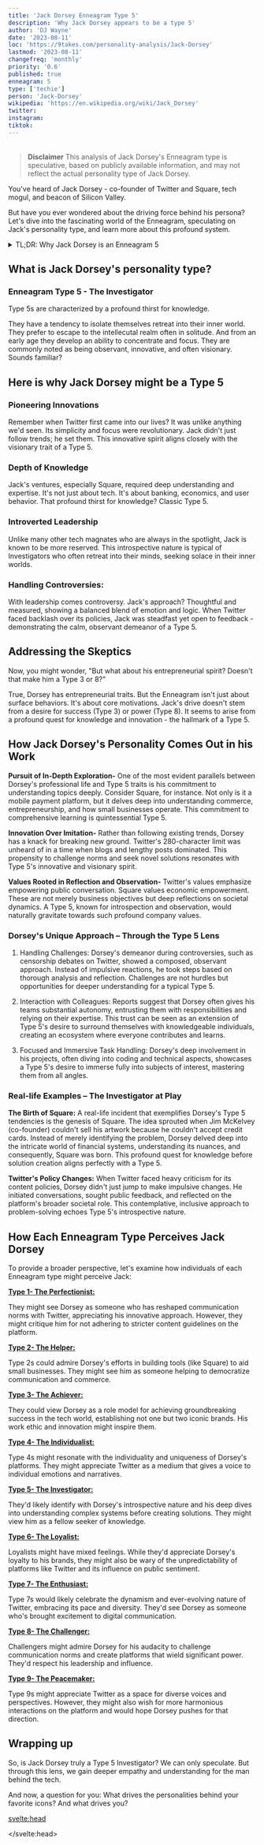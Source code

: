 ```yaml
---
title: 'Jack Dorsey Enneagram Type 5'
description: 'Why Jack Dorsey appears to be a type 5'
author: 'DJ Wayne'
date: '2023-08-11'
loc: 'https://9takes.com/personality-analysis/Jack-Dorsey'
lastmod: '2023-08-11'
changefreq: 'monthly'
priority: '0.6'
published: true
enneagram: 5
type: ['techie']
person: 'Jack-Dorsey'
wikipedia: 'https://en.wikipedia.org/wiki/Jack_Dorsey'
twitter:
instagram:
tiktok:
---
```


<script>
	import  PopCard  from "$lib/components/atoms/PopCard.svelte";
</script>

<div
	style="display: flex;
    justify-content: center;
    margin: 1rem 0;
	"
>
	<PopCard
		image={`/types/5s/${'Jack-Dorsey'}.webp`}
		showIcon={false}
		enneagramType="5"
		displayText="Jack Dorsey"
		subtext=""
	/>
</div>

> **Disclaimer** This analysis of Jack Dorsey's Enneagram type is speculative, based on publicly available information, and may not reflect the actual personality type of Jack Dorsey.

<p class="firstLetter">You've heard of Jack Dorsey - co-founder of Twitter and Square, tech mogul, and beacon of Silicon Valley. </p>

But have you ever wondered about the driving force behind his persona? Let's dive into the fascinating world of the Enneagram, speculating on Jack's personality type, and learn more about this profound system.

<details>
<summary class="accordion">TL;DR: Why Jack Dorsey is an Enneagram 5</summary>
<div class="panel">
<ul>
<li><b>Innovative Visionary:</b> When we think of Jack Dorsey, the groundbreaking platforms Twitter and Square come to mind. These aren't mere tech products but reflections of Dorsey's Type 5 trait: an innovative, pioneering spirit that seeks to understand and reshape existing norms.</li>
<li><b>The Deep Thinker:</b> Beneath the surface, Dorsey's inner world is likely a hub of introspection and deep reflection. As a possible Type 5, he may often retreat into his thoughts, pondering over complex problems, seeking profound knowledge, and strategizing innovative solutions even in mundane daily scenarios.</li>
<li><b>Twitter Policy Debates:</b> Dorsey's handling of Twitter's content policies has been a point of contention. This controversy might mirror a Type 5's childhood wounds of feeling incapable or inadequate, leading to a deep-seated fear of being overwhelmed. Dorsey's introspective, calculated approach to feedback could be his way of seeking clarity and understanding, a trait many Type 5s exhibit. We're nudged to empathize, understanding that behind corporate decisions might lie personal fears and insecurities.</li>
<li><b>Core Motivation:</b> Everything Dorsey does, from his ventures to his leadership style, seems to spring from a thirst for knowledge and a desire to be competent. This aligns with the core motivation of a Type 5: seeking understanding, mastering complexities, and ensuring they're well-equipped intellectually to navigate the world.</li>
</ul>
  </div>
</details>

## What is Jack Dorsey's personality type?

### Enneagram Type 5 - The Investigator

Type 5s are characterized by a profound thirst for knowledge.

They have a tendency to isolate themselves retreat into their inner world. They prefer to escape to the intellecutal realm often in solitude. And from an early age they develop an ability to concentrate and focus. They are commonly noted as being observant, innovative, and often visionary.
Sounds familiar?

## Here is why Jack Dorsey might be a Type 5

### Pioneering Innovations

Remember when Twitter first came into our lives? It was unlike anything we'd seen. Its simplicity and focus were revolutionary. Jack didn't just follow trends; he set them. This innovative spirit aligns closely with the visionary trait of a Type 5.

### Depth of Knowledge

Jack's ventures, especially Square, required deep understanding and expertise. It's not just about tech. It's about banking, economics, and user behavior. That profound thirst for knowledge? Classic Type 5.

### Introverted Leadership

Unlike many other tech magnates who are always in the spotlight, Jack is known to be more reserved. This introspective nature is typical of Investigators who often retreat into their minds, seeking solace in their inner worlds.

### Handling Controversies:

With leadership comes controversy. Jack's approach? Thoughtful and measured, showing a balanced blend of emotion and logic. When Twitter faced backlash over its policies, Jack was steadfast yet open to feedback - demonstrating the calm, observant demeanor of a Type 5.

## Addressing the Skeptics

Now, you might wonder, "But what about his entrepreneurial spirit? Doesn't that make him a Type 3 or 8?"

True, Dorsey has entrepreneurial traits. But the Enneagram isn't just about surface behaviors. It's about core motivations. Jack's drive doesn't stem from a desire for success (Type 3) or power (Type 8). It seems to arise from a profound quest for knowledge and innovation - the hallmark of a Type 5.

## How Jack Dorsey's Personality Comes Out in his Work

**Pursuit of In-Depth Exploration-** One of the most evident parallels between Dorsey's professional life and Type 5 traits is his commitment to understanding topics deeply. Consider Square, for instance. Not only is it a mobile payment platform, but it delves deep into understanding commerce, entrepreneurship, and how small businesses operate. This commitment to comprehensive learning is quintessential Type 5.

**Innovation Over Imitation-** Rather than following existing trends, Dorsey has a knack for breaking new ground. Twitter's 280-character limit was unheard of in a time when blogs and lengthy posts dominated. This propensity to challenge norms and seek novel solutions resonates with Type 5's innovative and visionary spirit.

**Values Rooted in Reflection and Observation-** Twitter's values emphasize empowering public conversation. Square values economic empowerment. These are not merely business objectives but deep reflections on societal dynamics. A Type 5, known for introspection and observation, would naturally gravitate towards such profound company values.

### Dorsey's Unique Approach – Through the Type 5 Lens

1. Handling Challenges:
   Dorsey's demeanor during controversies, such as censorship debates on Twitter, showed a composed, observant approach. Instead of impulsive reactions, he took steps based on thorough analysis and reflection. Challenges are not hurdles but opportunities for deeper understanding for a typical Type 5.

2. Interaction with Colleagues:
   Reports suggest that Dorsey often gives his teams substantial autonomy, entrusting them with responsibilities and relying on their expertise. This trust can be seen as an extension of Type 5's desire to surround themselves with knowledgeable individuals, creating an ecosystem where everyone contributes and learns.

3. Focused and Immersive Task Handling:
   Dorsey's deep involvement in his projects, often diving into coding and technical aspects, showcases a Type 5's desire to immerse fully into subjects of interest, mastering them from all angles.

### Real-life Examples – The Investigator at Play

**The Birth of Square:** A real-life incident that exemplifies Dorsey's Type 5 tendencies is the genesis of Square. The idea sprouted when Jim McKelvey (co-founder) couldn't sell his artwork because he couldn't accept credit cards. Instead of merely identifying the problem, Dorsey delved deep into the intricate world of financial systems, understanding its nuances, and consequently, Square was born. This profound quest for knowledge before solution creation aligns perfectly with a Type 5.

**Twitter's Policy Changes:** When Twitter faced heavy criticism for its content policies, Dorsey didn't just jump to make impulsive changes. He initiated conversations, sought public feedback, and reflected on the platform's broader societal role. This contemplative, inclusive approach to problem-solving echoes Type 5's introspective nature.

## How Each Enneagram Type Perceives Jack Dorsey

To provide a broader perspective, let's examine how individuals of each Enneagram type might perceive Jack:

<article>
	<a href="/enneagram-corner/enneagram-type-1"><b>Type 1- The Perfectionist:</b></a>
  <p>They might see Dorsey as someone who has reshaped communication norms with Twitter, appreciating his innovative approach. However, they might critique him for not adhering to stricter content guidelines on the platform.</p>
</article>
<article>
	<a href="/enneagram-corner/enneagram-type-2"><b>Type 2- The Helper:</b></a>
  <p>Type 2s could admire Dorsey's efforts in building tools (like Square) to aid small businesses. They might see him as someone helping to democratize communication and commerce.</p>
</article>
<article>
	<a href="/enneagram-corner/enneagram-type-3"><b>Type 3- The Achiever:</b></a>
  <p>They could view Dorsey as a role model for achieving groundbreaking success in the tech world, establishing not one but two iconic brands. His work ethic and innovation might inspire them.</p>
</article>
<article>
	<a href="/enneagram-corner/enneagram-type-4"><b>Type 4- The Individualist:</b></a>
  <p>Type 4s might resonate with the individuality and uniqueness of Dorsey's platforms. They might appreciate Twitter as a medium that gives a voice to individual emotions and narratives.</p>
</article>
<article>
	<a href="/enneagram-corner/enneagram-type-5"><b>Type 5- The Investigator:</b></a>
  <p>They'd likely identify with Dorsey's introspective nature and his deep dives into understanding complex systems before creating solutions. They might view him as a fellow seeker of knowledge.</p>
</article>
<article>
	<a href="/enneagram-corner/enneagram-type-6"><b>Type 6- The Loyalist:</b></a>
  <p>Loyalists might have mixed feelings. While they'd appreciate Dorsey's loyalty to his brands, they might also be wary of the unpredictability of platforms like Twitter and its influence on public sentiment.</p>
</article>
<article>
	<a href="/enneagram-corner/enneagram-type-7"><b>Type 7- The Enthusiast:</b></a>
  <p>Type 7s would likely celebrate the dynamism and ever-evolving nature of Twitter, embracing its pace and diversity. They'd see Dorsey as someone who's brought excitement to digital communication.</p>
</article>
<article>
	<a href="/enneagram-corner/enneagram-type-8"><b>Type 8- The Challenger:</b></a>
  <p>Challengers might admire Dorsey for his audacity to challenge communication norms and create platforms that wield significant power. They'd respect his leadership and influence.</p>
</article>
<article>
	<a href="/enneagram-corner/enneagram-type-9"><b>Type 9- The Peacemaker:</b></a>
  <p>Type 9s might appreciate Twitter as a space for diverse voices and perspectives. However, they might also wish for more harmonious interactions on the platform and would hope Dorsey pushes for that direction.</p>
</article>

## Wrapping up

So, is Jack Dorsey truly a Type 5 Investigator? We can only speculate. But through this lens, we gain deeper empathy and understanding for the man behind the tech.

And now, a question for you: What drives the personalities behind your favorite icons? And what drives you?

<svelte:head>

<script type="application/ld+json">
  {
  "@context": "http://schema.org",
  "@graph": [
    {
      "@type": "Article",
      "articleBody": "This article explores the personality traits of Jack Dorsey from the perspective of the Enneagram Type 5. Known for his introspective nature and seeking deep understanding of systems, Jack embodies many characteristics of Type 5 personalities. The article discusses various facets of Jack's life and career, such as his innovations in tech and his leadership style, linking these attributes to Type 5 characteristics.",
      "creator": {
        "@type": "Person",
        "name": "DJ Wayne",
        "sameAs": ["https://www.instagram.com/djwayne3/", "https://www.youtube.com/@djwayne3", "https://www.linkedin.com/in/davidtwayne/", "https://twitter.com/djwayne3"
        ]
      },
      "author": {
        "@type": "Person",
        "name": "DJ Wayne",
        "sameAs": ["https://www.instagram.com/djwayne3/", "https://www.youtube.com/@djwayne3", "https://www.linkedin.com/in/davidtwayne/", "https://twitter.com/djwayne3"
        ]
      },
      "dateModified": {
        "@type": "Date",
        "@value": "2023-08-11"
      },
      "datePublished": {
        "@type": "Date",
        "@value": "2023-08-11"
      },
      "description": "This blog post examines the reasons why Jack Dorsey might be an Enneagram Type 5. It delves into his personality, his motivations, his inner world, controversies he's faced, and how these elements relate to the core attributes of a Type 5.",
      "headline": "Jack Dorsey Enneagram Type 5",
      "image": {
        "@type": "ImageObject",
        "height": 900,
        "url": "https://9takes.com/types/5s/Jack-Dorsey.webp",
        "width": 900
      },
      "mainEntityOfPage": {
        "@id": "https://9takes.com/personality-analysis/Jack-Dorsey",
        "@type": "WebPage"
      },
      "about": [
        {
            "@type": "Person",
            "name": "Jack Dorsey",
            "description": "Jack Patrick Dorsey (born November 19 1976) is an American Internet entrepreneur philanthropist programmer who is a co-founder and former CEO of Twitter Inc.  as well as co-founder principal executive officer and chairperson of Block Inc",
            "SameAs": [
                "https://www.wikidata.org/wiki/Q335552",
                "http://en.wikipedia.org/wiki/Jack_Dorsey",
                "https://twitter.com/jack"
            ]
        }
      ],
      "mentions": [
          {
              "@type": "Thing",
              "name": "Personality type",
              "description": "In psychology personality type refers to the psychological classification of different types of individuals. Personality types are sometimes distinguished from personality traits with the latter embodying a smaller grouping of behavioral tendencies",
              "SameAs": [
                  "https://www.wikidata.org/wiki/Q786753",
                  "http://en.wikipedia.org/wiki/Personality_type"
              ]
          },
          {
              "@type": "Thing",
              "name": "Enneagram of Personality",
              "description": "The Enneagram of Personality or simply the Enneagram is a model of the human psyche which is principally understood and taught as a typology of nine interconnected personality types. Although the origins and history of ideas associated with the Enneagram of Personality are disputed contemporary approaches are principally derived from the teachings of the Bolivian psycho-spiritual teacher Oscar Ichazo from the 1950s and the Chilean psychiatrist Claudio Naranjo from the 1970s",
              "SameAs": [
                  "https://www.wikidata.org/wiki/Q273047",
                  "http://en.wikipedia.org/wiki/Enneagram_of_Personality"
              ]
          }
      ],
      "publisher": {
        "@type": "Organization",
        "sameAs": ["https://www.instagram.com/9takesdotcom/", "https://twitter.com/9takesdotcom"],
        "logo": {
          "@type": "ImageObject",
          "url": "https://9takes.com/brand/aero.png"
        },
        "name": "9takes"
      }
    },
    {
      "@type": "FAQPage",
      "mainEntity": [
        {
          "@type": "Question",
          "acceptedAnswer": {
            "@type": "Answer",
            "text": "Jack Dorsey displays many traits associated with Enneagram Type 5 personalities. His introspection, deep dives into systems, and his innovative approach to tech solutions highlight his Type 5 tendencies. This introspective and curious nature is core to the motivations of Type 5 individuals."
          },
          "name": "Why is Jack Dorsey considered an Enneagram Type 5?"
        },
        {
          "@type": "Question",
          "acceptedAnswer": {
            "@type": "Answer",
            "text": "Dorsey's creation of Twitter and Square, his unique approach to leadership, and his tendency to deeply explore and understand systems before implementing them are reflective of his Type 5 personality. His constant search for knowledge and his reserved yet profound insights reflect the strengths of Type 5 individuals."
          },
          "name": "What are some examples of Jack Dorsey's Type 5 characteristics?"
        },
        {
          "@type": "Question",
          "acceptedAnswer": {
            "@type": "Answer",
            "text": "Jack Dorsey is well-known for his innovative mindset and quiet leadership style. He is deeply introspective, values understanding, and often stays behind the scenes despite his major influence in the tech world. However, these observations are based on public perception and media portrayal. To truly understand his personality, one would need a direct personal insight."
          },
          "name": "What is Jack Dorsey's personality?"
        },
        {
          "@type": "Question",
          "acceptedAnswer": {
            "@type": "Answer",
            "text": "Jack Dorsey is speculated to be an Enneagram type 5, often known as The Investigator. This Enneagram type is known for being perceptive, innovative, and introspective. They often seek to understand the world around them deeply. It's important to note that this information is speculative and not confirmed by Jack Dorsey."
          },
          "name": "What is Jack Dorsey's Enneagram type?"
        }
      ]
    }
  ]
}
</script>

</svelte:head>

<style lang="scss"></style>
